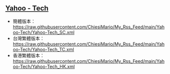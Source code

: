 ## [Yahoo - Tech](https://rsshub.app/yahoo/news/tw/technology)
- 簡體版本：https://raw.githubusercontent.com/ChiesiMario/My_Rss_Feed/main/Yahoo-Tech/Yahoo-Tech_SC.xml
- 台灣繁體版本：https://raw.githubusercontent.com/ChiesiMario/My_Rss_Feed/main/Yahoo-Tech/Yahoo-Tech_TC.xml
- 香港繁體版本：https://raw.githubusercontent.com/ChiesiMario/My_Rss_Feed/main/Yahoo-Tech/Yahoo-Tech_HK.xml